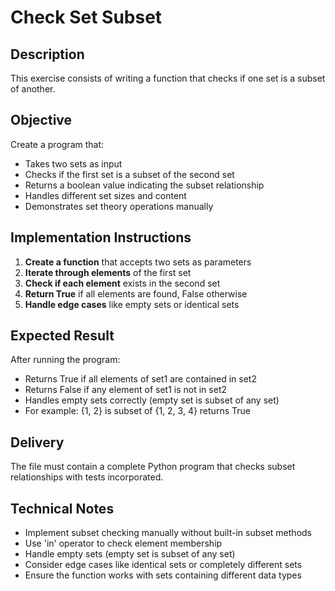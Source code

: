 # Check Set Subset

## Description
This exercise consists of writing a function that checks if one set is a subset of another.

## Objective
Create a program that:
- Takes two sets as input
- Checks if the first set is a subset of the second set
- Returns a boolean value indicating the subset relationship
- Handles different set sizes and content
- Demonstrates set theory operations manually

## Implementation Instructions
1. **Create a function** that accepts two sets as parameters
2. **Iterate through elements** of the first set
3. **Check if each element** exists in the second set
4. **Return True** if all elements are found, False otherwise
5. **Handle edge cases** like empty sets or identical sets

## Expected Result
After running the program:
- Returns True if all elements of set1 are contained in set2
- Returns False if any element of set1 is not in set2
- Handles empty sets correctly (empty set is subset of any set)
- For example: {1, 2} is subset of {1, 2, 3, 4} returns True

## Delivery
The file must contain a complete Python program that checks subset relationships with tests incorporated.

## Technical Notes
- Implement subset checking manually without built-in subset methods
- Use 'in' operator to check element membership
- Handle empty sets (empty set is subset of any set)
- Consider edge cases like identical sets or completely different sets
- Ensure the function works with sets containing different data types
